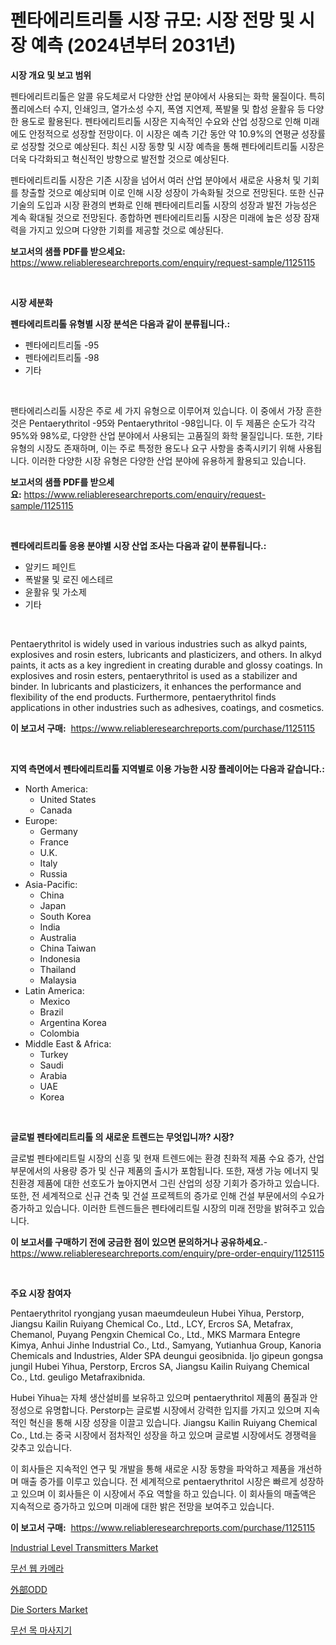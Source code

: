 <p><h1>펜타에리트리톨 시장 규모: 시장 전망 및 시장 예측 (2024년부터 2031년)</h1></p><p><strong>시장 개요 및 보고 범위</strong></p>
<p><p>펜타에리트리톨은 알콜 유도체로서 다양한 산업 분야에서 사용되는 화학 물질이다. 특히 폴리에스터 수지, 인쇄잉크, 열가소성 수지, 폭염 지연제, 폭발물 및 합성 윤활유 등 다양한 용도로 활용된다. 펜타에리트리톨 시장은 지속적인 수요와 산업 성장으로 인해 미래에도 안정적으로 성장할 전망이다. 이 시장은 예측 기간 동안 약 10.9%의 연평균 성장률로 성장할 것으로 예상된다. 최신 시장 동향 및 시장 예측을 통해 펜타에리트리톨 시장은 더욱 다각화되고 혁신적인 방향으로 발전할 것으로 예상된다. </p><p>펜타에리트리톨 시장은 기존 시장을 넘어서 여러 산업 분야에서 새로운 사용처 및 기회를 창출할 것으로 예상되며 이로 인해 시장 성장이 가속화될 것으로 전망된다. 또한 신규 기술의 도입과 시장 환경의 변화로 인해 펜타에리트리톨 시장의 성장과 발전 가능성은 계속 확대될 것으로 전망된다. 종합하면 펜타에리트리톨 시장은 미래에 높은 성장 잠재력을 가지고 있으며 다양한 기회를 제공할 것으로 예상된다.</p></p>
<p><strong>보고서의 샘플 PDF를 받으세요:</strong> <a href="https://www.reliableresearchreports.com/enquiry/request-sample/1125115">https://www.reliableresearchreports.com/enquiry/request-sample/1125115</a></p>
<p>&nbsp;</p>
<p><strong>시장 세분화</strong></p>
<p><strong>펜타에리트리톨 유형별 시장 분석은 다음과 같이 분류됩니다.:</strong></p>
<p><ul><li>펜타에리트리톨 -95</li><li>펜타에리트리톨 -98</li><li>기타</li></ul></p>
<p>&nbsp;</p>
<p><p>팬타에리스리톨 시장은 주로 세 가지 유형으로 이루어져 있습니다. 이 중에서 가장 흔한 것은 Pentaerythritol -95와 Pentaerythritol -98입니다. 이 두 제품은 순도가 각각 95%와 98%로, 다양한 산업 분야에서 사용되는 고품질의 화학 물질입니다. 또한, 기타 유형의 시장도 존재하며, 이는 주로 특정한 용도나 요구 사항을 충족시키기 위해 사용됩니다. 이러한 다양한 시장 유형은 다양한 산업 분야에 유용하게 활용되고 있습니다.</p></p>
<p><strong>보고서의 샘플 PDF를 받으세요:</strong>&nbsp;<a href="https://www.reliableresearchreports.com/enquiry/request-sample/1125115">https://www.reliableresearchreports.com/enquiry/request-sample/1125115</a></p>
<p>&nbsp;</p>
<p><strong> 펜타에리트리톨 응용 분야별 시장 산업 조사는 다음과 같이 분류됩니다.:</strong></p>
<p><ul><li>알키드 페인트</li><li>폭발물 및 로진 에스테르</li><li>윤활유 및 가소제</li><li>기타</li></ul></p>
<p>&nbsp;</p>
<p><p>Pentaerythritol is widely used in various industries such as alkyd paints, explosives and rosin esters, lubricants and plasticizers, and others. In alkyd paints, it acts as a key ingredient in creating durable and glossy coatings. In explosives and rosin esters, pentaerythritol is used as a stabilizer and binder. In lubricants and plasticizers, it enhances the performance and flexibility of the end products. Furthermore, pentaerythritol finds applications in other industries such as adhesives, coatings, and cosmetics.</p></p>
<p><strong>이 보고서 구매:</strong>&nbsp; <a href="https://www.reliableresearchreports.com/purchase/1125115">https://www.reliableresearchreports.com/purchase/1125115</a></p>
<p>&nbsp;</p>
<p><strong>지역 측면에서 펜타에리트리톨 지역별로 이용 가능한 시장 플레이어는 다음과 같습니다.:</strong></p>
<p><ul>
    <li>
        North America:
        <ul>
            <li>United States</li>
            <li>Canada</li>
        </ul>
    </li>
    <li>
        Europe:
        <ul>
            <li>Germany</li>
            <li>France</li>
            <li>U.K.</li>
            <li>Italy</li>
            <li>Russia</li>
        </ul>
    </li>
    <li>
        Asia-Pacific:
        <ul>
            <li>China</li>
            <li>Japan</li>
            <li>South Korea</li>
            <li>India</li>
            <li>Australia</li>
            <li>China Taiwan</li>
            <li>Indonesia</li>
            <li>Thailand</li>
            <li>Malaysia</li>
        </ul>
    </li>
    <li>
        Latin America:
        <ul>
            <li>Mexico</li>
            <li>Brazil</li>
            <li>Argentina Korea</li>
            <li>Colombia</li>
        </ul>
    </li>
    <li>
        Middle East & Africa:
        <ul>
            <li>Turkey</li>
            <li>Saudi</li>
            <li>Arabia</li>
            <li>UAE</li>
            <li>Korea</li>
        </ul>
    </li>
    </ul></p>
<p>&nbsp;</p>
<p><strong>글로벌 펜타에리트리톨 의 새로운 트렌드는 무엇입니까? 시장?</strong></p>
<p><p>글로벌 펜타에리트릴 시장의 신흥 및 현재 트렌드에는 환경 친화적 제품 수요 증가, 산업 부문에서의 사용량 증가 및 신규 제품의 출시가 포함됩니다. 또한, 재생 가능 에너지 및 친환경 제품에 대한 선호도가 높아지면서 그린 산업의 성장 기회가 증가하고 있습니다. 또한, 전 세계적으로 신규 건축 및 건설 프로젝트의 증가로 인해 건설 부문에서의 수요가 증가하고 있습니다. 이러한 트렌드들은 펜타에리트릴 시장의 미래 전망을 밝혀주고 있습니다.</p></p>
<p><strong>이 보고서를 구매하기 전에 궁금한 점이 있으면 문의하거나 공유하세요.</strong>- <a href="https://www.reliableresearchreports.com/enquiry/pre-order-enquiry/1125115">https://www.reliableresearchreports.com/enquiry/pre-order-enquiry/1125115</a></p>
<p>&nbsp;</p>
<p><strong>주요 시장 참여자</strong></p>
<p><p>Pentaerythritol ryongjang yusan maeumdeuleun Hubei Yihua, Perstorp, Jiangsu Kailin Ruiyang Chemical Co., Ltd., LCY, Ercros SA, Metafrax, Chemanol, Puyang Pengxin Chemical Co., Ltd., MKS Marmara Entegre Kimya, Anhui Jinhe Industrial Co., Ltd., Samyang, Yutianhua Group, Kanoria Chemicals and Industries, Alder SPA deungui geosibnida. Ijo gipeun gongsa jungil Hubei Yihua, Perstorp, Ercros SA, Jiangsu Kailin Ruiyang Chemical Co., Ltd. geuligo Metafraxibnida.</p><p>Hubei Yihua는 자체 생산설비를 보유하고 있으며 pentaerythritol 제품의 품질과 안정성으로 유명합니다. Perstorp는 글로벌 시장에서 강력한 입지를 가지고 있으며 지속적인 혁신을 통해 시장 성장을 이끌고 있습니다. Jiangsu Kailin Ruiyang Chemical Co., Ltd.는 중국 시장에서 점차적인 성장을 하고 있으며 글로벌 시장에서도 경쟁력을 갖추고 있습니다.</p><p>이 회사들은 지속적인 연구 및 개발을 통해 새로운 시장 동향을 파악하고 제품을 개선하며 매출 증가를 이루고 있습니다. 전 세계적으로 pentaerythritol 시장은 빠르게 성장하고 있으며 이 회사들은 이 시장에서 주요 역할을 하고 있습니다. 이 회사들의 매출액은 지속적으로 증가하고 있으며 미래에 대한 밝은 전망을 보여주고 있습니다.</p></p>
<p><strong>이 보고서 구매:</strong>&nbsp;&nbsp;<a href="https://www.reliableresearchreports.com/purchase/1125115">https://www.reliableresearchreports.com/purchase/1125115</a></p>
<p><p><a href="https://meowing-lemming-dd3.notion.site/Industrial-Level-Transmitters-Market-Growth-Market-Trends-COVID-19-Impact-and-Forecasts-for-perio-b36ff1a989d64645ab1dac7ee045bcbf">Industrial Level Transmitters Market</a></p><p><a href="https://medium.com/@rennessvutianitiswdpxaixh/%EB%AC%B4%EC%84%A0-%EC%9B%B9-%EC%B9%B4%EB%A9%94%EB%9D%BC-%EC%8B%9C%EC%9E%A5-%EA%B7%9C%EB%AA%A8-%EC%8B%9C%EC%9E%A5-%EC%A0%84%EB%A7%9D-%EB%B0%8F-%EC%8B%9C%EC%9E%A5-%EC%98%88%EC%B8%A1-2024%EB%85%84%EB%B6%80%ED%84%B0-2031%EB%85%84%EA%B9%8C%EC%A7%80-c15a9bc070a7">무선 웹 카메라</a></p><p><a href="https://github.com/zjkmgcs938405/Market-Research-Report-List-1/blob/main/4728048188566.md">外部ODD</a></p><p><a href="https://issuu.com/reportprime-2/docs/die-sorters-market-size-2030.pptx">Die Sorters Market</a></p><p><a href="https://medium.com/@rennessvutianitiswdpxaixh/%EB%AC%B4%EC%84%A0-%EB%AA%A9-%EB%A7%88%EC%82%AC%EC%A7%80%EA%B8%B0-%EC%8B%9C%EC%9E%A5-%EA%B7%9C%EB%AA%A8-%EC%97%B0%ED%8F%89%EA%B7%A0-%EC%84%B1%EC%9E%A5%EC%9C%A8-%ED%8A%B8%EB%A0%8C%EB%93%9C-2024-2030-f1edffd9d47d">무선 목 마사지기</a></p></p>
